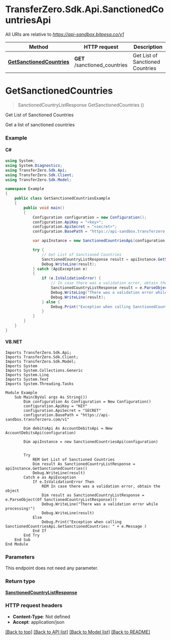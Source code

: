 # TransferZero.Sdk.Api.SanctionedCountriesApi

All URIs are relative to *https://api-sandbox.bitpesa.co/v1*

Method | HTTP request | Description
------------- | ------------- | -------------
[**GetSanctionedCountries**](SanctionedCountriesApi.md#getsanctionedcountries) | **GET** /sanctioned_countries | Get List of Sanctioned Countries


<a name="getsanctionedcountries"></a>
# **GetSanctionedCountries**
> SanctionedCountryListResponse GetSanctionedCountries ()

Get List of Sanctioned Countries

Get a list of sanctioned countries

### Example

#### C#

```csharp
using System;
using System.Diagnostics;
using TransferZero.Sdk.Api;
using TransferZero.Sdk.Client;
using TransferZero.Sdk.Model;

namespace Example
{
    public class GetSanctionedCountriesExample
    {
        public void main()
        {
            Configuration configuration = new Configuration();
            configuration.ApiKey = "<key>";
            configuration.ApiSecret = "<secret>";
            configuration.BasePath = "https://api-sandbox.transferzero.com/v1";

            var apiInstance = new SanctionedCountriesApi(configuration);

            try {
                // Get List of Sanctioned Countries
                SanctionedCountryListResponse result = apiInstance.GetSanctionedCountries();
                Debug.WriteLine(result);
            } catch (ApiException e)
            {
                if (e.IsValidationError) {
                    // In case there was a validation error, obtain the object
                    SanctionedCountryListResponse result = e.ParseObject<SanctionedCountryListResponse>();
                    Debug.WriteLing("There was a validation error while processing!");
                    Debug.WriteLine(result);
                } else {
                    Debug.Print("Exception when calling SanctionedCountriesApi.GetSanctionedCountries: " + e.Message );
                }
            }
        }
    }
}
```

#### VB.NET

```vbnet
Imports TransferZero.Sdk.Api;
Imports TransferZero.Sdk.Client;
Imports TransferZero.Sdk.Model;
Imports System
Imports System.Collections.Generic
Imports System.Linq
Imports System.Text
Imports System.Threading.Tasks

Module Example
    Sub Main(ByVal args As String())
        Dim configuration As Configuration = New Configuration()
        configuration.ApiKey = "KEY"
        configuration.ApiSecret = "SECRET"
        configuration.BasePath = "https://api-sandbox.transferzero.com/v1"

        Dim debitsApi As AccountDebitsApi = New AccountDebitsApi(configuration)

        Dim apiInstance = new SanctionedCountriesApi(configuration)


        Try
            REM Get List of Sanctioned Countries
            Dim result As SanctionedCountryListResponse = apiInstance.GetSanctionedCountries()
            Debug.WriteLine(result)
        Catch e as ApiException
            If e.IsValidationError Then
                REM In case there was a validation error, obtain the object
                Dim result as SanctionedCountryListResponse = e.ParseObject(Of SanctionedCountryListResponse)()
                Debug.WriteLine("There was a validation error while processing!")
                Debug.WriteLine(result)
            Else
                Debug.Print("Exception when calling SanctionedCountriesApi.GetSanctionedCountries: " + e.Message )
            End If
        End Try
    End Sub
End Module
```

### Parameters
This endpoint does not need any parameter.

### Return type

[**SanctionedCountryListResponse**](SanctionedCountryListResponse.md)

### HTTP request headers

 - **Content-Type**: Not defined
 - **Accept**: application/json

[[Back to top]](#) [[Back to API list]](../README.md#documentation-for-api-endpoints) [[Back to Model list]](../README.md#documentation-for-models) [[Back to README]](../README.md)


